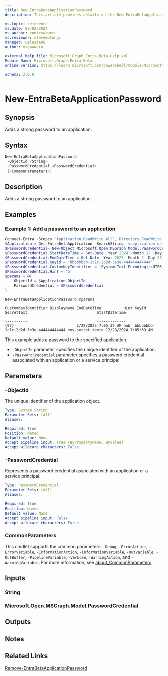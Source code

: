 ```yaml
---
title: New-EntraBetaApplicationPassword
description: This article provides details on the New-EntraBetaApplicationPassword command.

ms.topic: reference
ms.date: 08/02/2024
ms.author: eunicewaweru
ms.reviewer: stevemutungi
manager: CelesteDG
author: msewaweru

external help file: Microsoft.Graph.Entra.Beta-Help.xml
Module Name: Microsoft.Graph.Entra.Beta
online version: https://learn.microsoft.com/powershell/module/Microsoft.Graph.Entra.Beta/New-EntraBetaApplicationPassword

schema: 2.0.0
---
```


# New-EntraBetaApplicationPassword

## Synopsis

Adds a strong password to an application.

## Syntax

```powershell
New-EntraBetaApplicationPassword
 -ObjectId <String>
 -PasswordCredential <PasswordCredential>
 [<CommonParameters>]
```

## Description

Adds a strong password to an application.

## Examples

### Example 1: Add a password to an application

```powershell
Connect-Entra -Scopes 'Application.ReadWrite.All','Directory.ReadWrite.All'
$Application = Get-EntraBetaApplication -SearchString '<application-name>'
$PasswordCredential= New-Object Microsoft.Open.MSGraph.Model.PasswordCredential
$PasswordCredential.StartDateTime = Get-Date -Year 2024 -Month 12 -Day 28
$PasswordCredential.EndDateTime = Get-Date -Year 2025 -Month 2 -Day 28
$PasswordCredential.KeyId = 'bbbbbbbb-1c1c-2d2d-3e3e-444444444444'
$PasswordCredential.CustomKeyIdentifier = [System.Text.Encoding]::UTF8.GetBytes('a')
$PasswordCredential.Hint = 'b'
$params = @{
    ObjectId = $Application.ObjectId
    PasswordCredential = $PasswordCredential
}

New-EntraBetaApplicationPassword @params
```

```Output
CustomKeyIdentifier DisplayName EndDateTime          Hint KeyId                                SecretText                               StartDateTime
------------------- ----------- -----------          ---- -----                                ----------                               -------------
{97}                            2/28/2025 7:05:39 AM nnW  bbbbbbbb-1c1c-2d2d-3e3e-444444444444 <my-secret-text> 12/28/2024 7:05:39 AM
```

This example adds a password to the specified application.

- `-ObjectId` parameter specifies the unique identifier of the application.
- `-PasswordCredential` parameter specifies a password credential associated with an application or a service principal.

## Parameters

### -ObjectId

The unique identifier of the application object.

```yaml
Type: System.String
Parameter Sets: (All)
Aliases:

Required: True
Position: Named
Default value: None
Accept pipeline input: True (ByPropertyName, ByValue)
Accept wildcard characters: False
```

### -PasswordCredential

Represents a password credential associated with an application or a service principal.

```yaml
Type: PasswordCredential
Parameter Sets: (All)
Aliases:

Required: True
Position: Named
Default value: None
Accept pipeline input: False
Accept wildcard characters: False
```

### CommonParameters

This cmdlet supports the common parameters: `-Debug`, `-ErrorAction`, `-ErrorVariable`, `-InformationAction`, `-InformationVariable`, `-OutVariable`, `-OutBuffer`, `-PipelineVariable`, `-Verbose`, `-WarningAction`, and `-WarningVariable`. For more information, see [about_CommonParameters](https://go.microsoft.com/fwlink/?LinkID=113216).

## Inputs

### String

### Microsoft.Open.MSGraph.Model.PasswordCredential

## Outputs

## Notes

## Related Links

[Remove-EntraBetaApplicationPassword](Remove-EntraBetaApplicationPassword.md)
